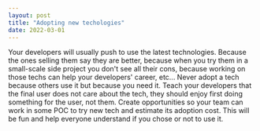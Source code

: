 ```yaml
---
layout: post
title: "Adopting new techologies"
date: 2022-03-01
---
```


Your developers will usually push to use the latest technologies. Because the ones selling them say they are better, because when you try them in a small-scale side project you don't see all their cons, because working on those techs can help your developers' career, etc...
Never adopt a tech because others use it but because you need it.
Teach your developers that the final user does not care about the tech, they should enjoy first doing something for the user, not them.
Create opportunities so your team can work in some POC to try new tech and estimate its adoption cost. This will be fun and help everyone understand if you chose or not to use it.